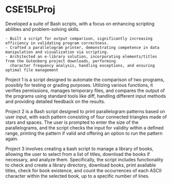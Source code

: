# CSE15LProj

Developed a suite of Bash scripts, with a focus on enhancing scripting abilities and problem-solving skills. 

    - Built a script for output comparison, significantly increasing efficiency in validating program correctness.
    - Crafted a parallelogram printer, demonstrating competence in data manipulation and visualization via scripting.
    - Architected an e-library solution, incorporating elements/titles from the Gutenberg project downloads, performing 
      character frequency analysis, handling exceptions, and ensuring optimal file management

Project 1 is a script designed to automate the comparison of two programs, possibly for testing or grading purposes. Utilizing various functions, it verifies permissions, manages temporary files, and compares the output of the programs using standard tools like diff, handling different input methods and providing detailed feedback on the results.

Project 2 is a Bash script designed to print parallelogram patterns based on user input, with each pattern consisting of four connected triangles made of stars and spaces. The user is prompted to enter the size of the parallelograms, and the script checks the input for validity within a defined range, printing the pattern if valid and offering an option to run the pattern again.

Project 3 involves creating a bash script to manage a library of books, allowing the user to select from a list of titles, download the books if necessary, and analyze them. Specifically, the script includes functionality to check and create a library directory, download books, print available titles, check for book existence, and count the occurrences of each ASCII character within the selected book, up to a specific number of lines.
